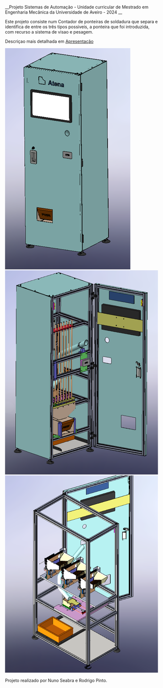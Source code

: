 __Projeto Sistemas de Automação - Unidade curricular de Mestrado em Engenharia Mecânica da Universidade de Aveiro - 2024 __


Este projeto consiste num Contador de ponteiras de soldadura que separa e identifica de entre os três tipos possiveis, a ponteira que foi introduzida, com recurso a sistema de visao e pesagem. 

Descriçao mais detalhada em [Apresentação](Apresentação/)

<img src="Imagens/Sistema_novo_fechado.png" alt="Aspeto exterior ">

<img src="Imagens/Sistema_novo.png" alt="Aspeto exterior ">

<img src="Imagens/sistema_componentes.png" alt="Aspeto interior ">


Projeto realizado por Nuno Seabra e Rodrigo Pinto.
